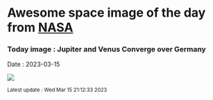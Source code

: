 
# Awesome space image of the day from [NASA](https://api.nasa.gov/)

### Today image : Jupiter and Venus Converge over Germany
Date : 2023-03-15

![](https://apod.nasa.gov/apod/image/2303/JupiterVenus_Luy_960.jpg)

<small>Latest update : Wed Mar 15 21:12:33 2023</small>
        